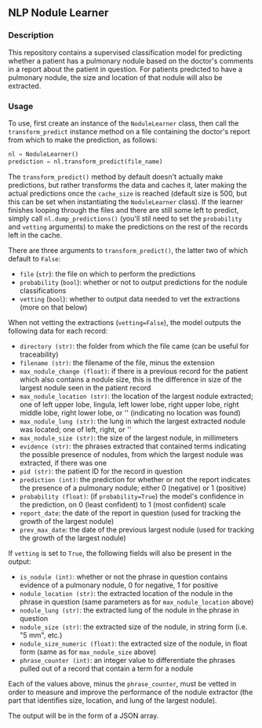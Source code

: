 ## NLP Nodule Learner

### Description
This repository contains a supervised classification model for predicting whether a patient has a pulmonary nodule based on the doctor's comments in a report about the patient in question. For patients predicted to have a pulmonary nodule, the size and location of that nodule will also be extracted.

### Usage

To use, first create an instance of the `NoduleLearner` class, then call the `transform_predict` instance method on a file containing the doctor's report from which to make the prediction, as follows:

```python
nl = NoduleLearner()
prediction = nl.transform_predict(file_name)
```

The `transform_predict()` method by default doesn't actually make predictions, but rather transforms the data and caches it, later making the actual predictions once the `cache_size` is reached (default size is 500, but this can be set when instantiating the `NoduleLearner` class). If the learner finishes looping through the files and there are still some left to predict, simply call `nl.dump_predictions()` (you'll stil need to set the `probability` and `vetting` arguments) to make the predictions on the rest of the records left in the cache.

There are three arguments to `transform_predict()`, the latter two of which default to `False`:

* `file` (`str`): the file on which to perform the predictions
* `probability` (`bool`): whether or not to output predictions for the nodule classifications
* `vetting` (`bool`): whether to output data needed to vet the extractions (more on that below)

When not vetting the extractions (`vetting=False`), the model outputs the following data for each record:

* `directory (str)`: the folder from which the file came (can be useful for traceability)
* `filename (str)`: the filename of the file, minus the extension
* `max_nodule_change (float)`: if there is a previous record for the patient which also contains a nodule size, this is the difference in size of the largest nodule seen in the patient record
* `max_nodule_location (str)`: the location of the largest nodule extracted; one of left upper lobe, lingula, left lower lobe, right upper lobe, right middle lobe, right lower lobe, or '' (indicating no location was found)
* `max_nodule_lung (str)`: the lung in which the largest extracted nodule was located; one of left, right, or ''
* `max_nodule_size (str)`: the size of the largest nodule, in millimeters
* `evidence (str)`: the phrases extracted that contained terms indicating the possible presence of nodules, from which the largest nodule was extracted, if there was one
* `pid (str)`: the patient ID for the record in question
* `prediction (int)`: the prediction for whether or not the report indicates the presence of a pulmonary nodule; either 0 (negative) or 1 (positive)
* `probability (float)`: (if `probability=True`) the model's confidence in the prediction, on 0 (least confident) to 1 (most confident) scale
* `report_date`: the date of the report in question (used for tracking the growth of the largest nodule)
* `prev_max_date`: the date of the previous largest nodule (used for tracking the growth of the largest nodule)

If `vetting` is set to `True`, the following fields will also be present in the output:

* `is_nodule (int)`: whether or not the phrase in question contains evidence of a pulmonary nodule, 0 for negative, 1 for positive
* `nodule_location (str)`: the extracted location of the nodule in the phrase in question (same parameters as for `max_nodule_location` above)
* `nodule_lung (str)`: the extracted lung of the nodule in the phrase in question
* `nodule_size (str)`: the extracted size of the nodule, in string form (i.e. "5 mm", etc.)
* `nodule_size_numeric (float)`: the extracted size of the nodule, in float form (same as for `max_nodule_size` above)
* `phrase_counter (int)`: an integer value to differentiate the phrases pulled out of a record that contain a term for a nodule

Each of the values above, minus the `phrase_counter`, must be vetted in order to measure and improve the performance of the nodule extractor (the part that identifies size, location, and lung of the largest nodule).

The output will be in the form of a JSON array.